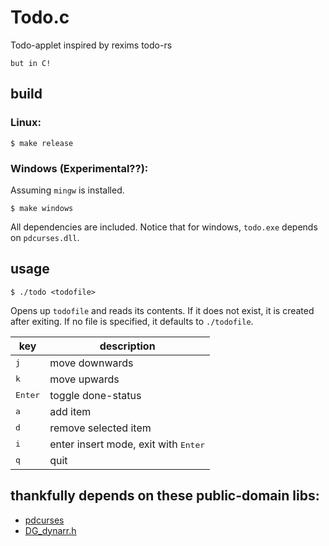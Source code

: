 # Todo.c

Todo-applet inspired by rexims todo-rs

`but in C!`

## build
### Linux:
```console
$ make release
```
### Windows (Experimental??):
Assuming `mingw` is installed.
```
$ make windows
```
All dependencies are included. Notice that for windows, `todo.exe` depends on `pdcurses.dll`.

## usage

```console
$ ./todo <todofile>
```
Opens up `todofile` and reads its contents. If it does not exist, it is created after exiting. If no file is specified, it defaults to `./todofile`.

| key | description |
| --- | --- |
| <kbd>j</kbd> | move downwards |
| <kbd>k</kbd> | move upwards |
| <kbd>Enter</kbd> | toggle done-status |
| <kbd>a</kbd> | add item |
| <kbd>d</kbd> | remove selected item |
| <kbd>i</kbd> | enter insert mode, exit with <kbd>Enter</kbd> |
| <kbd>q</kbd> | quit |

## thankfully depends on these public-domain libs:
- [pdcurses](https://github.com/wmcbrine/PDCurses)
- [DG_dynarr.h](https://github.com/nothings/single_file_libs)
